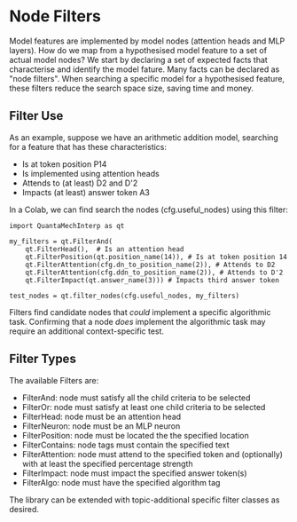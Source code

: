 # Node Filters

Model features are implemented by model nodes (attention heads and MLP layers).
How do we map from a hypothesised model feature to a set of actual model nodes?
We start by declaring a set of expected facts that characterise and identify the model fature.
Many facts can be declared as "node filters". 
When searching a specific model for a hypothesised feature, these filters reduce the search space size, saving time and money.      

## Filter Use 
As an example, suppose we have an arithmetic addition model, searching for a feature that has these characteristics:
- Is at token position P14
- Is implemented using attention heads
- Attends to (at least) D2 and D'2
- Impacts (at least) answer token A3

In a Colab, we can find search the nodes (cfg.useful_nodes) using this filter:

````
import QuantaMechInterp as qt

my_filters = qt.FilterAnd(
    qt.FilterHead(),  # Is an attention head
    qt.FilterPosition(qt.position_name(14)), # Is at token position 14
    qt.FilterAttention(cfg.dn_to_position_name(2)), # Attends to D2
    qt.FilterAttention(cfg.ddn_to_position_name(2)), # Attends to D'2
    qt.FilterImpact(qt.answer_name(3))) # Impacts third answer token

test_nodes = qt.filter_nodes(cfg.useful_nodes, my_filters)
````
Filters find candidate nodes that _could_ implement a specific algorithmic task. 
Confirming that a node _does_ implement the algorithmic task may require an additional context-specific test.

## Filter Types
The available Filters are:
- FilterAnd: node must satisfy all the child criteria to be selected 
- FilterOr: node must satisfy at least one child criteria to be selected
- FilterHead: node must be an attention head
- FilterNeuron: node must be an MLP neuron
- FilterPosition: node must be located the the specified location
- FilterContains: node tags must contain the specified text
- FilterAttention: node must attend to the specified token and (optionally) with at least the specified percentage strength 
- FilterImpact: node must impact the specified answer token(s)
- FilterAlgo: node must have the specified algorithm tag

The library can be extended with topic-additional specific filter classes as desired.

